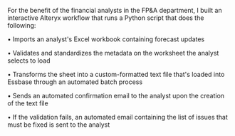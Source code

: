 For the benefit of the financial analysts in the FP&A department, I built an interactive Alteryx workflow that runs a Python script that does the following:

• Imports an analyst's Excel workbook containing forecast updates

• Validates and standardizes the metadata on the worksheet the analyst selects to load

• Transforms the sheet into a custom-formatted text file that's loaded into Essbase through an automated batch process
 
• Sends an automated confirmation email to the analyst upon the creation of the text file

• If the validation fails, an automated email containing the list of issues that must be fixed is sent to the analyst
